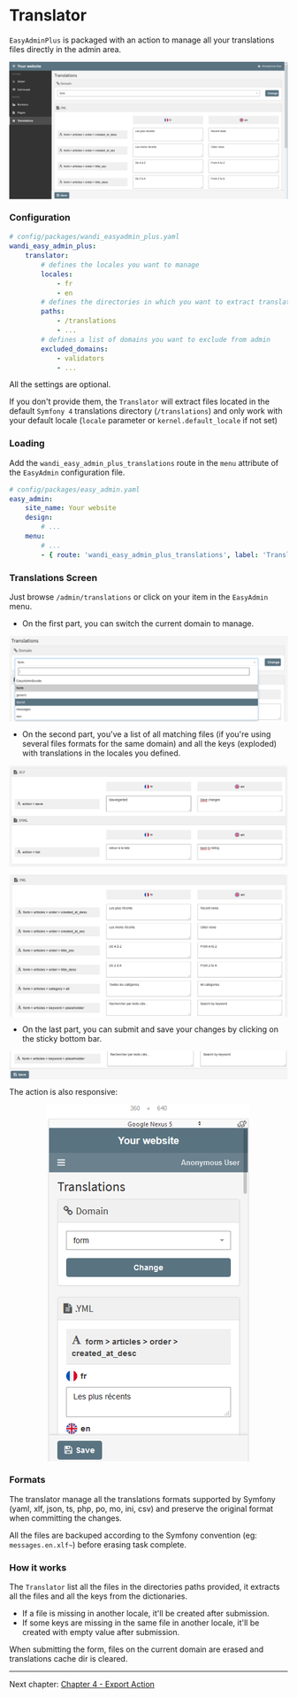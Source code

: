 # Translator

`EasyAdminPlus` is packaged with an action to manage all your translations files directly in the admin area.

<p align="center">
    <img src="images/translations-desktop.png" align="center" alt="Translations Desktop" />
</p>

### Configuration

```yaml
# config/packages/wandi_easyadmin_plus.yaml
wandi_easy_admin_plus:
    translator:
        # defines the locales you want to manage
        locales:
            - fr
            - en
        # defines the directories in which you want to extract translations files
        paths:
            - /translations
            - ...
        # defines a list of domains you want to exclude from admin
        excluded_domains:
            - validators
            - ...
```

All the settings are optional.

If you don't provide them, the `Translator` will extract files located in the default `Symfony 4` translations directory (`/translations`) and only work with your default locale (`locale` parameter or `kernel.default_locale` if not set)

### Loading

Add the `wandi_easy_admin_plus_translations` route in the `menu` attribute of the `EasyAdmin` configuration file.

```yaml
# config/packages/easy_admin.yaml
easy_admin:
    site_name: Your website
    design:
        # ...
    menu:
        # ...
        - { route: 'wandi_easy_admin_plus_translations', label: 'Translations', icon: 'globe' }
```

### Translations Screen

Just browse `/admin/translations` or click on your item in the `EasyAdmin` menu.

* On the first part, you can switch the current domain to manage.

<p align="center">
    <img src="images/translations-desktop-domains.png" align="center" alt="Translations Domains" />
</p>

* On the second part, you've a list of all matching files (if you're using several files formats for the same domain) and all the keys (exploded) with translations in the locales you defined.

<p align="center">
    <img src="images/translations-desktop-translations-files.png" align="center" alt="Translations files, keys & values" />
</p>

<p align="center">
    <img src="images/translations-desktop-translations.png" align="center" alt="Translations files, keys & values" />
</p>

* On the last part, you can submit and save your changes by clicking on the sticky bottom bar.

<p align="center">
    <img src="images/translations-desktop-save.png" align="center" alt="Translations Save" />
</p>

The action is also responsive:

<p align="center">
    <img src="images/translations-mobile.png" align="center" alt="Translations Mobile" />
</p>

### Formats

The translator manage all the translations formats supported by Symfony (yaml, xlf, json, ts, php, po, mo, ini, csv) and preserve the original format when committing the changes.

All the files are backuped according to the Symfony convention (eg: `messages.en.xlf~`) before erasing task complete.

### How it works

The `Translator` list all the files in the directories paths provided, it extracts all the files and all the keys from the dictionaries.

- If a file is missing in another locale, it'll be created after submission.
- If some keys are missing in the same file in another locale, it'll be created with empty value after submission.

When submitting the form, files on the current domain are erased and translations cache dir is cleared.

----------

Next chapter: [Chapter 4 - Export Action](chapter-4.md)
